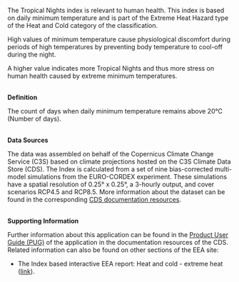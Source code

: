 The Tropical Nights index is relevant to human health. This index is based on daily minimum temperature and is part of the Extreme Heat Hazard type of the Heat and Cold category of the classification.

High values of minimum temperature cause physiological discomfort during periods of high temperatures by preventing body temperature to cool-off during the night.

A higher value indicates more Tropical Nights and thus more stress on human health caused by extreme minimum temperatures.

<br />**Definition**

The count of days when daily minimum temperature remains above 20°C (Number of days).

<br />**Data Sources**

The data was assembled on behalf of the Copernicus Climate Change Service (C3S) based on climate projections hosted on the C3S Climate Data Store (CDS). The Index is calculated from a set of nine bias-corrected multi-model simulations from the EURO-CORDEX experiment. These simulations have a spatial resolution of 0.25° x 0.25°, a 3-hourly output, and cover scenarios RCP4.5 and RCP8.5. More information about the dataset can be found in the corresponding [CDS documentation resources](https://cds.climate.copernicus.eu/cdsapp#!/dataset/sis-energy-derived-projections).

<br />**Supporting Information**

Further information about this application can be found in the [Product User Guide (PUG)](https://datastore.copernicus-climate.eu/documents/ecde/5-ecde-app-tropical-nights-v1.0.pdf) of the application in the documentation resources of the CDS.
Related information can also be found on other sections of the EEA site:

- The Index based interactive EEA report: Heat and cold - extreme heat ([link](https://www.eea.europa.eu/publications/europes-changing-climate-hazards-1/heat-and-cold/heat-and-cold-extreme-heat)).
